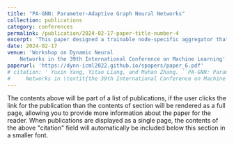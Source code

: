 ```yaml
---
title: "PA-GNN: Parameter-Adaptive Graph Neural Networks"
collection: publications
category: conferences
permalink: /publication/2024-02-17-paper-title-number-4
excerpt: 'This paper designed a trainable node-specific aggregator that learns from node position and features to create an adaptive graph filter.'
date: 2024-02-17
venue: 'Workshop on Dynamic Neural 
    Networks in the 39th International Conference on Machine Learning'
paperurl: 'https://dynn-icml2022.github.io/spapers/paper_6.pdf'
# citation: ' Yuxin Yang, Yitao Liang, and Muhan Zhang. ``PA-GNN: Parameter-Adaptive Graph Neural Networks.'' Workshop on Dynamic Neural 
#     Networks in \textit{the 39th International Conference on Machine Learning} (ICML-22-DyNN-Workshop), oral presentation.'
---
```


The contents above will be part of a list of publications, if the user clicks the link for the publication than the contents of section will be rendered as a full page, allowing you to provide more information about the paper for the reader. When publications are displayed as a single page, the contents of the above "citation" field will automatically be included below this section in a smaller font.
